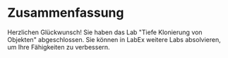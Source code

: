 # Zusammenfassung

Herzlichen Glückwunsch! Sie haben das Lab "Tiefe Klonierung von Objekten" abgeschlossen. Sie können in LabEx weitere Labs absolvieren, um Ihre Fähigkeiten zu verbessern.
